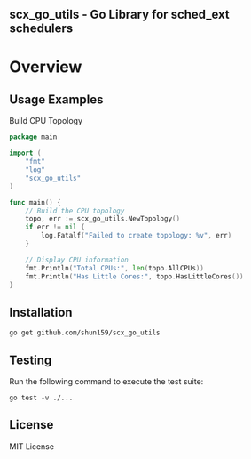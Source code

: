 scx_go_utils - Go Library for sched_ext schedulers
----
# Overview

## Usage Examples
Build CPU Topology

```go
package main

import (
	"fmt"
	"log"
	"scx_go_utils"
)

func main() {
	// Build the CPU topology
	topo, err := scx_go_utils.NewTopology()
	if err != nil {
		log.Fatalf("Failed to create topology: %v", err)
	}

	// Display CPU information
	fmt.Println("Total CPUs:", len(topo.AllCPUs))
	fmt.Println("Has Little Cores:", topo.HasLittleCores())
}
```

## Installation

```
go get github.com/shun159/scx_go_utils
```


## Testing

Run the following command to execute the test suite:

```
go test -v ./...
```

## License

MIT License
